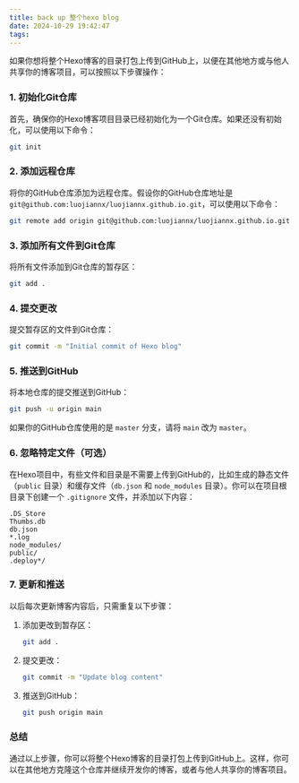 ```yaml
---
title: back up 整个hexo blog
date: 2024-10-29 19:42:47
tags:
---
```

如果你想将整个Hexo博客的目录打包上传到GitHub上，以便在其他地方或与他人共享你的博客项目，可以按照以下步骤操作：

### 1. 初始化Git仓库
首先，确保你的Hexo博客项目目录已经初始化为一个Git仓库。如果还没有初始化，可以使用以下命令：

```bash
git init
```

### 2. 添加远程仓库
将你的GitHub仓库添加为远程仓库。假设你的GitHub仓库地址是 `git@github.com:luojiannx/luojiannx.github.io.git`，可以使用以下命令：

```bash
git remote add origin git@github.com:luojiannx/luojiannx.github.io.git
```

### 3. 添加所有文件到Git仓库
将所有文件添加到Git仓库的暂存区：

```bash
git add .
```

### 4. 提交更改
提交暂存区的文件到Git仓库：

```bash
git commit -m "Initial commit of Hexo blog"
```

### 5. 推送到GitHub
将本地仓库的提交推送到GitHub：

```bash
git push -u origin main
```

如果你的GitHub仓库使用的是 `master` 分支，请将 `main` 改为 `master`。

### 6. 忽略特定文件（可选）
在Hexo项目中，有些文件和目录是不需要上传到GitHub的，比如生成的静态文件（`public` 目录）和缓存文件（`db.json` 和 `node_modules` 目录）。你可以在项目根目录下创建一个 `.gitignore` 文件，并添加以下内容：

```plaintext
.DS_Store
Thumbs.db
db.json
*.log
node_modules/
public/
.deploy*/
```

### 7. 更新和推送
以后每次更新博客内容后，只需重复以下步骤：

1. 添加更改到暂存区：
   ```bash
   git add .
   ```

2. 提交更改：
   ```bash
   git commit -m "Update blog content"
   ```

3. 推送到GitHub：
   ```bash
   git push origin main
   ```

### 总结
通过以上步骤，你可以将整个Hexo博客的目录打包上传到GitHub上。这样，你可以在其他地方克隆这个仓库并继续开发你的博客，或者与他人共享你的博客项目。
